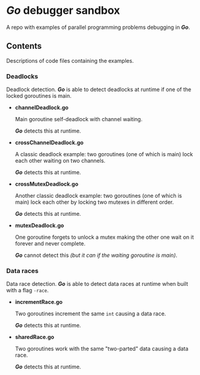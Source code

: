 # _Go_ debugger sandbox

A repo with examples of parallel programming problems debugging in _**Go**_.

## Contents

Descriptions of code files containing the examples.

### Deadlocks

Deadlock detection.
_**Go**_ is able to detect deadlocks at runtime if one of the locked goroutines is main.

- **channelDeadlock.go**

  Main goroutine self-deadlock with channel waiting.

  _**Go**_ detects this at runtime.

- **crossChannelDeadlock.go**

  A classic deadlock example: two goroutines (one of which is main) lock each other waiting on two channels.

  _**Go**_ detects this at runtime.

- **crossMutexDeadlock.go**

  Another classic deadlock example: two goroutines (one of which is main) lock each other by locking two mutexes in
  different order.

  _**Go**_ detects this at runtime.

- **mutexDeadlock.go**

  One goroutine forgets to unlock a mutex making the other one wait on it forever and never complete.

  _**Go**_ cannot detect this _(but it can if the waiting goroutine is main)_.

### Data races

Data race detection.
_**Go**_ is able to detect data races at runtime when built with a flag `-race`.

- **incrementRace.go**

  Two goroutines increment the same `int` causing a data race.

  _**Go**_ detects this at runtime.

- **sharedRace.go**

  Two goroutines work with the same "two-parted" data causing a data race.

  _**Go**_ detects this at runtime.
